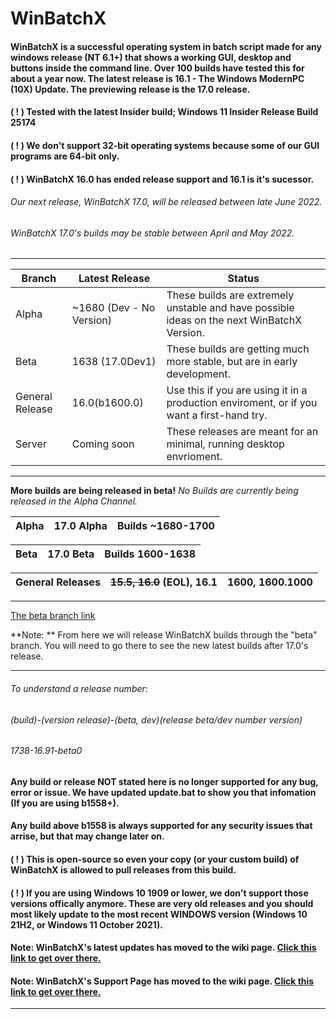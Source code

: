 # WinBatchX
#### WinBatchX is a successful operating system in batch script made for any windows release (NT 6.1+) that shows a working GUI, desktop and buttons inside the command line. Over 100 builds have tested this for about a year now. The latest release is 16.1 - The Windows ModernPC (10X) Update. The previewing release is the 17.0 release.

#### ( ! ) Tested with the latest Insider build; Windows 11 Insider Release Build 25174
#### ( ! ) We don't support 32-bit operating systems because some of our GUI programs are 64-bit only.

#### ( ! ) WinBatchX 16.0 has ended release support and 16.1 is it's sucessor.


###### Our next release, WinBatchX 17.0, will be released between late June 2022.

###### WinBatchX 17.0's builds may be stable between April and May 2022.



***
Branch | Latest Release | Status
-|-|-
Alpha | ~1680 (Dev - No Version) | These builds are extremely unstable and have possible ideas on the next WinBatchX Version.
Beta | 1638 (17.0Dev1) | These builds are getting much more stable, but are in early development.
General Release | 16.0(b1600.0) | Use this if you are using it in a production enviroment, or if you want a first-hand try.
Server | Coming soon | These releases are meant for an minimal, running desktop envrioment.
***

**More builds are being released in beta!**
*No Builds are currently being released in the Alpha Channel.*

Alpha | 17.0 Alpha | Builds ~1680-1700
-|-|-

Beta | 17.0 Beta | Builds 1600-1638
-|-|-

General Releases | ~~15.5, 16.0~~ (EOL), 16.1 | 1600, 1600.1000
-|-|-


***


[The beta branch link](https://github.com/bes-ptah/WinBatchX/tree/beta)


**Note:
**
From here we will release WinBatchX builds through the "beta" branch. You will need to go there to see the new latest builds after 17.0's release.
***

###### To understand a release number:

###### (build)-(version release)-(beta, dev)(release beta/dev number version)
###### 1738-16.91-beta0

#### Any build or release NOT stated here is no longer supported for any bug, error or issue. We have updated update.bat to show you that infomation (If you are using b1558+).
#### Any build above b1558 is always supported for any security issues that arrise, but that may change later on.


#### ( ! ) This is open-source so even your copy (or your custom build) of WinBatchX is allowed to pull releases from this build.
#### ( ! ) If you are using Windows 10 1909 or lower, we don't support those versions offically anymore. These are very old releases and you should most likely update to the most recent WINDOWS version (Windows 10 21H2, or Windows 11 October 2021).


#### Note: WinBatchX's latest updates has moved to the wiki page. [Click this link to get over there.](https://github.com/bes-ptah/WinBatchX/wiki)
#### Note: WinBatchX's Support Page has moved to the wiki page. [Click this link to get over there.](https://github.com/bes-ptah/WinBatchX/wiki/Support-Page)
***







